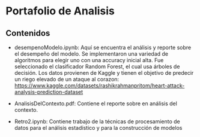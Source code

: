 # Portafolio de Analisis

## Contenidos
- desempenoModelo.ipynb: Aquí se encuentra el análisis y reporte sobre el desempeño del modelo. Se implementaron una variedad de algoritmos para elegir uno con una accuracy inicial alta. Fue seleccionado el clasificador Random Forest, el cual usa árboles de decisión. Los datos provienen de Kaggle y tienen el objetivo de predecir un riego elevado de un ataque al corazon:
https://www.kaggle.com/datasets/rashikrahmanpritom/heart-attack-analysis-prediction-dataset

- AnalisisDelContexto.pdf: Contiene el reporte sobre en análisis del contexto.

- Retro2.ipynb: Contiene trabajo de la técnicas de procesamiento de datos para el análisis estadístico y para la construcción de modelos
